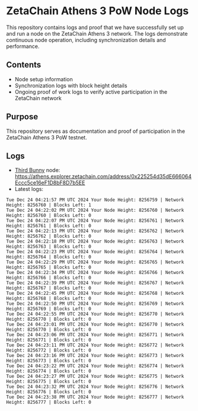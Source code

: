 # ZetaChain Athens 3 PoW Node Logs
This repository contains logs and proof that we have successfully set up and run a node on the ZetaChain Athens 3 network. The logs demonstrate continuous node operation, including synchronization details and performance.

## Contents
- Node setup information
- Synchronization logs with block height details
- Ongoing proof of work logs to verify active participation in the ZetaChain network

## Purpose
This repository serves as documentation and proof of participation in the ZetaChain Athens 3 PoW testnet.

## Logs

- [Third Bunny](https://thirdbunny.xyz/) node: https://athens.explorer.zetachain.com/address/0x225254d35dE666064Eccc5ce16eF1D8bF8D7b5EE
- Latest logs:
```
Tue Dec 24 04:21:57 PM UTC 2024 Your Node Height: 8256759 | Network Height: 8256760 | Blocks Left: 1
Tue Dec 24 04:22:02 PM UTC 2024 Your Node Height: 8256760 | Network Height: 8256760 | Blocks Left: 0
Tue Dec 24 04:22:07 PM UTC 2024 Your Node Height: 8256761 | Network Height: 8256761 | Blocks Left: 0
Tue Dec 24 04:22:13 PM UTC 2024 Your Node Height: 8256762 | Network Height: 8256762 | Blocks Left: 0
Tue Dec 24 04:22:18 PM UTC 2024 Your Node Height: 8256763 | Network Height: 8256763 | Blocks Left: 0
Tue Dec 24 04:22:23 PM UTC 2024 Your Node Height: 8256764 | Network Height: 8256764 | Blocks Left: 0
Tue Dec 24 04:22:29 PM UTC 2024 Your Node Height: 8256765 | Network Height: 8256765 | Blocks Left: 0
Tue Dec 24 04:22:34 PM UTC 2024 Your Node Height: 8256766 | Network Height: 8256766 | Blocks Left: 0
Tue Dec 24 04:22:39 PM UTC 2024 Your Node Height: 8256767 | Network Height: 8256767 | Blocks Left: 0
Tue Dec 24 04:22:45 PM UTC 2024 Your Node Height: 8256768 | Network Height: 8256768 | Blocks Left: 0
Tue Dec 24 04:22:50 PM UTC 2024 Your Node Height: 8256769 | Network Height: 8256769 | Blocks Left: 0
Tue Dec 24 04:22:55 PM UTC 2024 Your Node Height: 8256770 | Network Height: 8256770 | Blocks Left: 0
Tue Dec 24 04:23:01 PM UTC 2024 Your Node Height: 8256770 | Network Height: 8256770 | Blocks Left: 0
Tue Dec 24 04:23:06 PM UTC 2024 Your Node Height: 8256771 | Network Height: 8256771 | Blocks Left: 0
Tue Dec 24 04:23:11 PM UTC 2024 Your Node Height: 8256772 | Network Height: 8256772 | Blocks Left: 0
Tue Dec 24 04:23:16 PM UTC 2024 Your Node Height: 8256773 | Network Height: 8256773 | Blocks Left: 0
Tue Dec 24 04:23:22 PM UTC 2024 Your Node Height: 8256774 | Network Height: 8256774 | Blocks Left: 0
Tue Dec 24 04:23:27 PM UTC 2024 Your Node Height: 8256775 | Network Height: 8256775 | Blocks Left: 0
Tue Dec 24 04:23:32 PM UTC 2024 Your Node Height: 8256776 | Network Height: 8256776 | Blocks Left: 0
Tue Dec 24 04:23:38 PM UTC 2024 Your Node Height: 8256777 | Network Height: 8256777 | Blocks Left: 0
```
